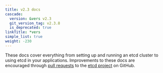 ```yaml
---
title: v2.3 docs
cascade:
  version: &vers v2.3
  git_version_tag: v2.3.8
  is_deprecated: true
linkTitle: *vers
simple_list: true
weight: -230
---
```


These docs cover everything from setting up and running an etcd cluster to using etcd in your applications. Improvements to these docs are encouraged through [pull requests](https://help.github.com/en/articles/about-pull-requests) to the [etcd project](https://github.com/etcd-io/etcd) on GitHub.
